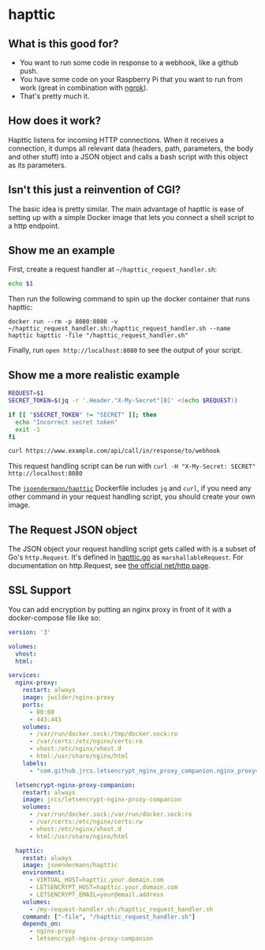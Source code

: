 # hapttic

## What is this good for?

- You want to run some code in response to a webhook, like a github push.
- You have some code on your Raspberry Pi that you want to run from work (great in combination with [ngrok](https://ngrok.com/)).
- That's pretty much it.

## How does it work?

Hapttic listens for incoming HTTP connections. When it receives a connection, it dumps all relevant data (headers, path, parameters, the body and other stuff) into a JSON object and calls a bash script with this object as its parameters.

## Isn't this just a reinvention of CGI?

The basic idea is pretty similar. The main advantage of hapttic is ease of setting up with a simple Docker image that lets you connect a shell script to a http endpoint.

## Show me an example

First, create a request handler at `~/hapttic_request_handler.sh`:

```bash
echo $1
```

Then run the following command to spin up the docker container that runs hapttic:

`docker run --rm -p 8080:8080 -v ~/hapttic_request_handler.sh:/hapttic_request_handler.sh --name hapttic hapttic -file "/hapttic_request_handler.sh"`

Finally, run `open http://localhost:8080` to see the output of your script.

## Show me a more realistic example

```bash
REQUEST=$1
SECRET_TOKEN=$(jq -r '.Header."X-My-Secret"[0]' <(echo $REQUEST))

if [[ "$SECRET_TOKEN" != "SECRET" ]]; then
  echo "Incorrect secret token"
  exit -1
fi

curl https://www.example.com/api/call/in/response/to/webhook
```

This request handling script can be run with `curl -H "X-My-Secret: SECRET" http://localhost:8080`

The [`jsoendermann/hapttic`](https://hub.docker.com/r/jsoendermann/hapttic/) Dockerfile includes `jq` and `curl`, if you need any other command in your request handling script, you should create your own image.

## The Request JSON object

The JSON object your request handling script gets called with is a subset of Go's `http.Request`. It's defined in [hapttic.go](https://github.com/jsoendermann/hapttic/blob/master/hapttic.go) as `marshallableRequest`. For documentation on http.Request, see [the official net/http page](https://golang.org/pkg/net/http/#Request).

## SSL Support

You can add encryption by putting an nginx proxy in front of it with a docker-compose file like so:

```yaml
version: '3'

volumes:
  vhost:
  html:

services:
  nginx-proxy:
    restart: always
    image: jwilder/nginx-proxy
    ports:
      - 80:80
      - 443:443
    volumes:
      - /var/run/docker.sock:/tmp/docker.sock:ro
      - /var/certs:/etc/nginx/certs:ro
      - vhost:/etc/nginx/vhost.d
      - html:/usr/share/nginx/html
    labels:
      - "com.github.jrcs.letsencrypt_nginx_proxy_companion.nginx_proxy=true"

  letsencrypt-nginx-proxy-companion:
    restart: always
    image: jrcs/letsencrypt-nginx-proxy-companion
    volumes:
      - /var/run/docker.sock:/var/run/docker.sock:ro
      - /var/certs:/etc/nginx/certs:rw
      - vhost:/etc/nginx/vhost.d
      - html:/usr/share/nginx/html

  hapttic:
    restat: always
    image: jsoendermann/hapttic
    environment:
      - VIRTUAL_HOST=hapttic.your.domain.com                                # Replace this
      - LETSENCRYPT_HOST=hapttic.your.domain.com                            # Replace this
      - LETSENCRYPT_EMAIL=your@email.address                                # Replace this
    volumes:
      - /my-request-handler.sh:/hapttic_request_handler.sh                  # Replace this
    command: ["-file", "/hapttic_request_handler.sh"]
    depends_on:
      - nginx-proxy
      - letsencrypt-nginx-proxy-companion
```
